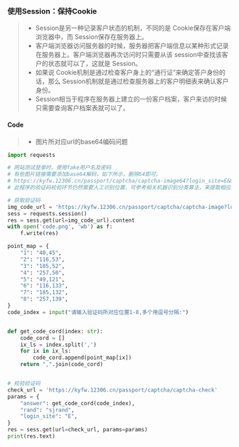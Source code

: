 ### 使用Session：保持Cookie
> - Session是另一种记录客户状态的机制，不同的是 Cookie保存在客户端浏览器中，而 Session保存在服务器上。
> - 客户端浏览器访问服务器的时候，服务器把客户端信息以某种形式记录在服务器上。客户端浏览器再次访问时只需要从该 session中查找该客户的状态就可以了，这就是 Session。
> - 如果说 Cookie机制是通过检查客户身上的“通行证”来确定答户身份的话，那么 Session机制就是通过检查服务器上的客户明细表来确认客户身份。
> - Session相当于程序在服务器上建立的一份客户档案，客户来访的时候只需要查询客户档案表就可以了。
#### Code
> * 图片所对应url的base64编码问题
```python
import requests

# 网站测试登录时，使用fake用户名及密码
# 有些图片链接需要添加base64解码，如下所示，删除64即可。
# https://kyfw.12306.cn/passport/captcha/captcha-image64?login_site=E&module=login&rand=sjrand
# 此程序的验证码校验环节仍然需要人工识别位置，可参考相关机器识别分类算法，来提取相应验证位置坐标。

# 获取验证码
img_code_url = 'https://kyfw.12306.cn/passport/captcha/captcha-image?login_site=E&module=login&rand=sjrand'
sess = requests.session()
res = sess.get(url=img_code_url).content
with open('code.png', 'wb') as f:
    f.write(res)

point_map = {
    "1": "40,45",
    "2": "116,53",
    "3": "185,52",
    "4": "257,50",
    "5": "49,121",
    "6": "116,133",
    "7": "185,132",
    "8": "257,139",
}
code_index = input("请输入验证码所对应位置1-8,多个用逗号分隔:")


def get_code_cord(index: str):
    code_cord = []
    ix_ls = index.split(',')
    for ix in ix_ls:
        code_cord.append(point_map[ix])
    return ",".join(code_cord)


# 校验验证码
check_url = 'https://kyfw.12306.cn/passport/captcha/captcha-check'
params = {
    "answer": get_code_cord(code_index),
    "rand": "sjrand",
    "login_site": "E",
}
res = sess.get(url=check_url, params=params)
print(res.text)

```
